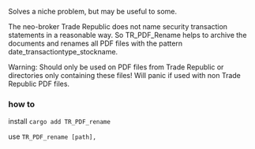 Solves a niche problem, but may be useful to some.

The neo-broker Trade Republic does not name security transaction statements in a reasonable way. So TR_PDF_Rename helps to archive the documents and renames all PDF files with the pattern date_transactiontype_stockname. 

Warning: Should only be used on PDF files from Trade Republic or directories only containing these files! Will panic if used with non Trade Republic PDF files.

### how to
install ```cargo add TR_PDF_rename```

use ```TR_PDF_rename [path]‚```